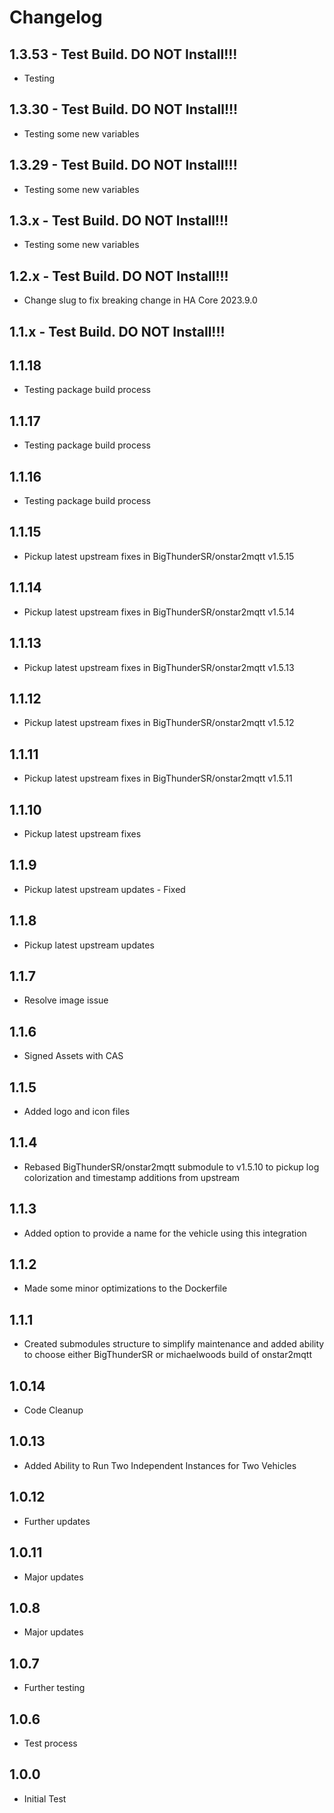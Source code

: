 # Changelog

## 1.3.53 - Test Build. DO NOT Install!!!

- Testing

## 1.3.30 - Test Build. DO NOT Install!!!

- Testing some new variables

## 1.3.29 - Test Build. DO NOT Install!!!

- Testing some new variables

## 1.3.x - Test Build. DO NOT Install!!!

- Testing some new variables

## 1.2.x - Test Build. DO NOT Install!!!

- Change slug to fix breaking change in HA Core 2023.9.0

## 1.1.x - Test Build. DO NOT Install!!!

## 1.1.18

- Testing package build process

## 1.1.17

- Testing package build process

## 1.1.16

- Testing package build process

## 1.1.15

- Pickup latest upstream fixes in BigThunderSR/onstar2mqtt v1.5.15

## 1.1.14

- Pickup latest upstream fixes in BigThunderSR/onstar2mqtt v1.5.14

## 1.1.13

- Pickup latest upstream fixes in BigThunderSR/onstar2mqtt v1.5.13

## 1.1.12

- Pickup latest upstream fixes in BigThunderSR/onstar2mqtt v1.5.12

## 1.1.11

- Pickup latest upstream fixes in BigThunderSR/onstar2mqtt v1.5.11

## 1.1.10

- Pickup latest upstream fixes

## 1.1.9

- Pickup latest upstream updates - Fixed

## 1.1.8

- Pickup latest upstream updates

## 1.1.7

- Resolve image issue

## 1.1.6

- Signed Assets with CAS

## 1.1.5

- Added logo and icon files

## 1.1.4

- Rebased BigThunderSR/onstar2mqtt submodule to v1.5.10 to pickup log colorization and timestamp additions from upstream

## 1.1.3

- Added option to provide a name for the vehicle using this integration

## 1.1.2

- Made some minor optimizations to the Dockerfile

## 1.1.1

- Created submodules structure to simplify maintenance and added ability to choose either BigThunderSR or michaelwoods build of onstar2mqtt

## 1.0.14

- Code Cleanup

## 1.0.13

- Added Ability to Run Two Independent Instances for Two Vehicles

## 1.0.12

- Further updates

## 1.0.11

- Major updates

## 1.0.8

- Major updates

## 1.0.7

- Further testing

## 1.0.6

- Test process

## 1.0.0

- Initial Test
